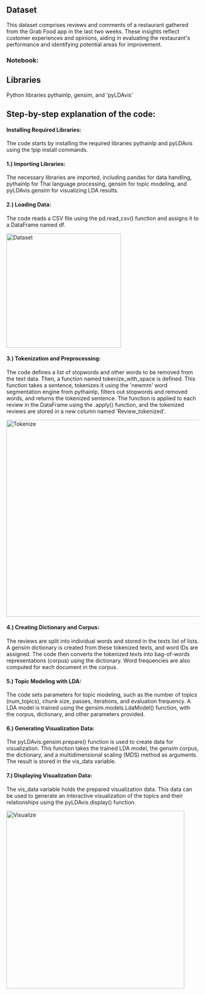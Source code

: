 ## Dataset
This dataset comprises reviews and comments of a restaurant gathered from the Grab Food app in the last two weeks. These insights reflect customer experiences and opinions, aiding in evaluating the restaurant's performance and identifying potential areas for improvement.

### Notebook:

## Libraries
Python libraries pythainlp, gensim, and 'pyLDAvis'

## Step-by-step explanation of the code:

#### Installing Required Libraries:
The code starts by installing the required libraries pythainlp and pyLDAvis using the !pip install commands.

#### 1.) Importing Libraries:
The necessary libraries are imported, including pandas for data handling, pythainlp for Thai language processing, gensim for topic modeling, and pyLDAvis.gensim for visualizing LDA results.

#### 2.) Loading Data:
The code reads a CSV file using the pd.read_csv() function and assigns it to a DataFrame named df.

<img width="299" alt="Dataset" src="https://github.com/JamjureeK/MADT8101-Customer-Analytics/assets/142724038/4787e69a-13bb-4226-828f-2f75ed648148">

#### 3.) Tokenization and Preprocessing:
The code defines a list of stopwords and other words to be removed from the text data. Then, a function named tokenize_with_space is defined. This function takes a sentence, tokenizes it using the 'newmm' word segmentation engine from pythainlp, filters out stopwords and removed words, and returns the tokenized sentence. The function is applied to each review in the DataFrame using the .apply() function, and the tokenized reviews are stored in a new column named 'Review_tokenized'.

<img width="514" alt="Tokenize" src="https://github.com/JamjureeK/MADT8101-Customer-Analytics/assets/142724038/e62ed156-feaf-4c47-b0a6-0806b81fa5eb">


#### 4.) Creating Dictionary and Corpus:
The reviews are split into individual words and stored in the texts list of lists. A gensim dictionary is created from these tokenized texts, and word IDs are assigned. The code then converts the tokenized texts into bag-of-words representations (corpus) using the dictionary. Word frequencies are also computed for each document in the corpus.

#### 5.) Topic Modeling with LDA:
The code sets parameters for topic modeling, such as the number of topics (num_topics), chunk size, passes, iterations, and evaluation frequency. A LDA model is trained using the gensim.models.LdaModel() function, with the corpus, dictionary, and other parameters provided.

#### 6.) Generating Visualization Data:
The pyLDAvis.gensim.prepare() function is used to create data for visualization. This function takes the trained LDA model, the gensim corpus, the dictionary, and a multidimensional scaling (MDS) method as arguments. The result is stored in the vis_data variable.

#### 7.) Displaying Visualization Data:
The vis_data variable holds the prepared visualization data. This data can be used to generate an interactive visualization of the topics and their relationships using the pyLDAvis.display() function.

<img width="464" alt="Visualize" src="https://github.com/JamjureeK/MADT8101-Customer-Analytics/assets/142724038/73651f74-226e-4a0d-9729-77da8f607d10">
